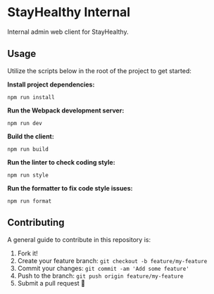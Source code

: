 # StayHealthy Internal

Internal admin web client for StayHealthy.

## Usage

Utilize the scripts below in the root of the project to get started:

**Install project dependencies:**

`npm run install`

**Run the Webpack development server:**

`npm run dev`

**Build the client:**

`npm run build`

**Run the linter to check coding style:**

`npm run style`

**Run the formatter to fix code style issues:**

`npm run format`

## Contributing

A general guide to contribute in this repository is:

1. Fork it!
2. Create your feature branch: `git checkout -b feature/my-feature`
3. Commit your changes: `git commit -am 'Add some feature'`
4. Push to the branch: `git push origin feature/my-feature`
5. Submit a pull request :rocket:
